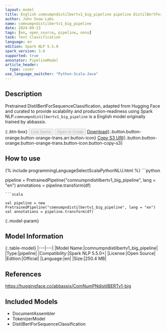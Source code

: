 ```yaml
---
layout: model
title: English comnumpndistilbertv1_big_pipeline pipeline DistilBertForSequenceClassification from abbassix
author: John Snow Labs
name: comnumpndistilbertv1_big_pipeline
date: 2024-09-23
tags: [en, open_source, pipeline, onnx]
task: Text Classification
language: en
edition: Spark NLP 5.5.0
spark_version: 3.0
supported: true
annotator: PipelineModel
article_header:
  type: cover
use_language_switcher: "Python-Scala-Java"
---
```


## Description

Pretrained DistilBertForSequenceClassification, adapted from Hugging Face and curated to provide scalability and production-readiness using Spark NLP.`comnumpndistilbertv1_big_pipeline` is a English model originally trained by abbassix.

{:.btn-box}
<button class="button button-orange" disabled>Live Demo</button>
<button class="button button-orange" disabled>Open in Colab</button>
[Download](https://s3.amazonaws.com/auxdata.johnsnowlabs.com/public/models/comnumpndistilbertv1_big_pipeline_en_5.5.0_3.0_1727086767769.zip){:.button.button-orange.button-orange-trans.arr.button-icon}
[Copy S3 URI](s3://auxdata.johnsnowlabs.com/public/models/comnumpndistilbertv1_big_pipeline_en_5.5.0_3.0_1727086767769.zip){:.button.button-orange.button-orange-trans.button-icon.button-copy-s3}

## How to use



<div class="tabs-box" markdown="1">
{% include programmingLanguageSelectScalaPythonNLU.html %}
```python

pipeline = PretrainedPipeline("comnumpndistilbertv1_big_pipeline", lang = "en")
annotations =  pipeline.transform(df)   

```
```scala

val pipeline = new PretrainedPipeline("comnumpndistilbertv1_big_pipeline", lang = "en")
val annotations = pipeline.transform(df)

```
</div>

{:.model-param}
## Model Information

{:.table-model}
|---|---|
|Model Name:|comnumpndistilbertv1_big_pipeline|
|Type:|pipeline|
|Compatibility:|Spark NLP 5.5.0+|
|License:|Open Source|
|Edition:|Official|
|Language:|en|
|Size:|250.4 MB|

## References

https://huggingface.co/abbassix/ComNumPNdistilBERTv1-big

## Included Models

- DocumentAssembler
- TokenizerModel
- DistilBertForSequenceClassification